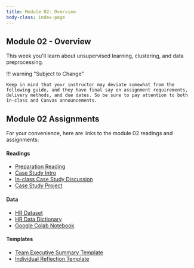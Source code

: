```yaml
---
title: Module 02: Overview
body-class: index-page
---
```


## Module 02 - Overview

This week you'll learn about unsupervised learning, clustering, and data preprocessing.

!!! warning "Subject to Change"
	
	Keep in mind that your instructor may deviate somewhat from the following guide, and they have final say on assignment requirements, delivery methods, and due dates. So be sure to pay attention to both in-class and Canvas announcements.

## Module 02 Assignments

For your convenience, here are links to the module 02 readings and assignments:

#### Readings

* [Preparation Reading](./reading.html)
* [Case Study Intro](./intro.html)
* [In-class Case Study Discussion](./discussion.html)
* [Case Study Project](./project.html)

#### Data

* [HR Dataset](https://raw.githubusercontent.com/byui-cse/cse450-course/master/data/hr.csv)
* [HR Data Dictionary](./hr-dictionary.txt)
* [Google Colab Notebook](https://colab.research.google.com/github/byui-cse/cse450-course/blob/master/notebooks/Module_02.ipynb)

#### Templates

* [Team Executive Summary Template](./summary.docx)
* [Individual Reflection Template]({{URLROOT}}/course/reflection.docx)